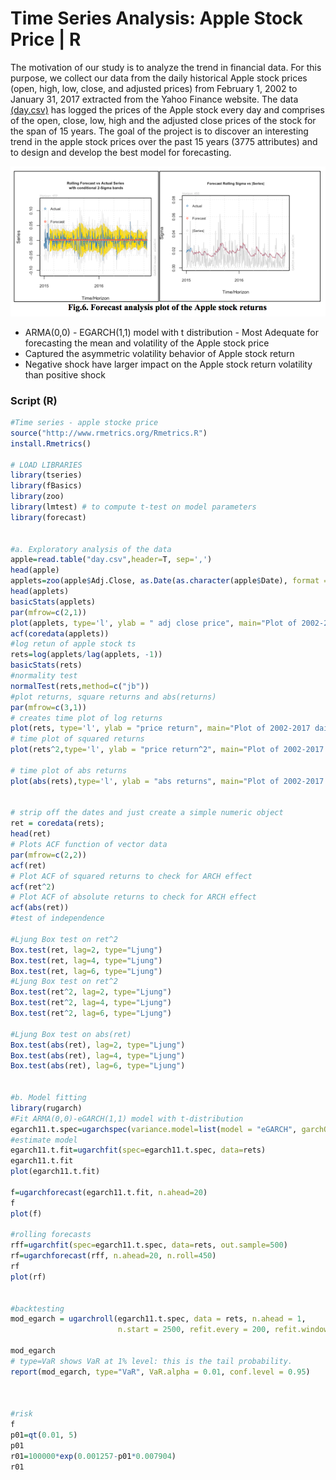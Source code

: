 # Time Series Analysis: Apple Stock Price | R

The motivation of our study is to analyze the trend in financial data. For this purpose, we collect our data from the daily historical Apple stock prices (open, high, low, close, and adjusted prices) from February 1, 2002 to January 31, 2017 extracted from the Yahoo Finance website.
The data [(day.csv)](day.csv) has logged the prices of the Apple stock every day and comprises of the open, close, low, high and the adjusted close prices of the stock for the span of 15 years. The goal of the project is to discover an interesting trend in the apple stock prices over the past 15 years (3775 attributes) and to design and develop the best model for forecasting.

![Forecast](/image/Screen%20Shot%202018-07-19%20at%203.35.14%20PM.png)

* ARMA(0,0) - EGARCH(1,1) model with t distribution - Most Adequate for forecasting the mean and volatility of the Apple stock price
* Captured the asymmetric volatility behavior of Apple stock return
* Negative shock have larger impact on the Apple stock return volatility than positive shock


### Script (R)
```R
#Time series - apple stocke price
source("http://www.rmetrics.org/Rmetrics.R")
install.Rmetrics()

# LOAD LIBRARIES
library(tseries)
library(fBasics)
library(zoo)
library(lmtest) # to compute t-test on model parameters
library(forecast)


#a. Exploratory analysis of the data
apple=read.table("day.csv",header=T, sep=',') 
head(apple)
applets=zoo(apple$Adj.Close, as.Date(as.character(apple$Date), format = "%Y-%m-%d"))
head(applets)
basicStats(applets)
par(mfrow=c(2,1))
plot(applets, type='l', ylab = " adj close price", main="Plot of 2002-2017 daily apple stock prices")
acf(coredata(applets))
#log retun of apple stock ts
rets=log(applets/lag(applets, -1))
basicStats(rets)
#normality test
normalTest(rets,method=c("jb"))
#plot returns, square returns and abs(returns)
par(mfrow=c(3,1))
# creates time plot of log returns
plot(rets, type='l', ylab = "price return", main="Plot of 2002-2017 daily apple stock price return")
# time plot of squared returns
plot(rets^2,type='l', ylab = "price return^2", main="Plot of 2002-2017 daily apple stock price squared return")

# time plot of abs returns
plot(abs(rets),type='l', ylab = "abs returns", main="Plot of 2002-2017 daily apple stock price abs return")


# strip off the dates and just create a simple numeric object 
ret = coredata(rets);
head(ret)
# Plots ACF function of vector data
par(mfrow=c(2,2))
acf(ret)
# Plot ACF of squared returns to check for ARCH effect
acf(ret^2)
# Plot ACF of absolute returns to check for ARCH effect 
acf(abs(ret))
#test of independence

#Ljung Box test on ret^2
Box.test(ret, lag=2, type="Ljung")
Box.test(ret, lag=4, type="Ljung")
Box.test(ret, lag=6, type="Ljung")
#Ljung Box test on ret^2
Box.test(ret^2, lag=2, type="Ljung")
Box.test(ret^2, lag=4, type="Ljung")
Box.test(ret^2, lag=6, type="Ljung")

#Ljung Box test on abs(ret)
Box.test(abs(ret), lag=2, type="Ljung")
Box.test(abs(ret), lag=4, type="Ljung")
Box.test(abs(ret), lag=6, type="Ljung")


#b. Model fitting
library(rugarch) 
#Fit ARMA(0,0)-eGARCH(1,1) model with t-distribution
egarch11.t.spec=ugarchspec(variance.model=list(model = "eGARCH", garchOrder=c(1,1)), mean.model=list(armaOrder=c(0,0)), distribution.model = "std")
#estimate model 
egarch11.t.fit=ugarchfit(spec=egarch11.t.spec, data=rets)
egarch11.t.fit
plot(egarch11.t.fit)

f=ugarchforecast(egarch11.t.fit, n.ahead=20)
f
plot(f)

#rolling forecasts
rff=ugarchfit(spec=egarch11.t.spec, data=rets, out.sample=500)
rf=ugarchforecast(rff, n.ahead=20, n.roll=450)
rf
plot(rf)


#backtesting
mod_egarch = ugarchroll(egarch11.t.spec, data = rets, n.ahead = 1,
                        n.start = 2500, refit.every = 200, refit.window = "recursive")

mod_egarch
# type=VaR shows VaR at 1% level: this is the tail probability.
report(mod_egarch, type="VaR", VaR.alpha = 0.01, conf.level = 0.95)



#risk
f
p01=qt(0.01, 5)
p01
r01=100000*exp(0.001257-p01*0.007904)
r01

```
